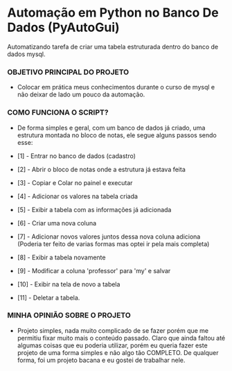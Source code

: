 # Automação em Python no Banco De Dados (PyAutoGui)
Automatizando tarefa de criar uma tabela estruturada dentro do banco de dados mysql.

### OBJETIVO PRINCIPAL DO PROJETO
- Colocar em prática meus conhecimentos durante o curso de mysql e não deixar de lado um pouco da automação.

### COMO FUNCIONA O SCRIPT?
- De forma simples e geral, com um banco de dados já criado, uma estrutura montada no bloco de notas, ele segue alguns passos sendo esse:

- [1] - Entrar no banco de dados (cadastro)
- [2] - Abrir o bloco de notas onde a estrutura já estava feita
- [3] - Copiar e Colar no painel e executar
- [4] - Adicionar os valores na tabela criada
- [5] - Exibir a tabela com as informações já adicionada
- [6] - Criar uma nova coluna
- [7] - Adicionar novos valores juntos dessa nova coluna adiciona (Poderia ter feito de varias formas mas optei ir pela mais completa)
- [8] - Exibir a tabela novamente
- [9] - Modificar a coluna 'professor' para 'my' e salvar
- [10] - Exibir na tela de novo a tabela
- [11] - Deletar a tabela.

### MINHA OPINIÃO SOBRE O PROJETO
- Projeto simples, nada muito complicado de se fazer porém que me permitiu fixar muito mais o conteúdo passado. Claro que ainda faltou até algumas coisas que eu poderia utilizar, porém eu queria fazer este projeto de uma forma simples e não algo tão COMPLETO. De qualquer forma, foi um projeto bacana e eu gostei de trabalhar nele.
